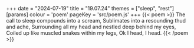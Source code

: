 +++
date = "2024-07-19"
title = "19.07.24"
themes = ["sleep", "rest"]
[params]
  colour = 'poem'
  pageKey = 'src/poem.js'
+++
{{< poem >}}
The call to sleep compounds into a scream,
Sublimates into a resounding thud and ache,
Surrounding all my head and nestled deep behind my eyes,
Coiled up like muscled snakes within my legs,
Ok I head, I head.
{{< /poem >}}